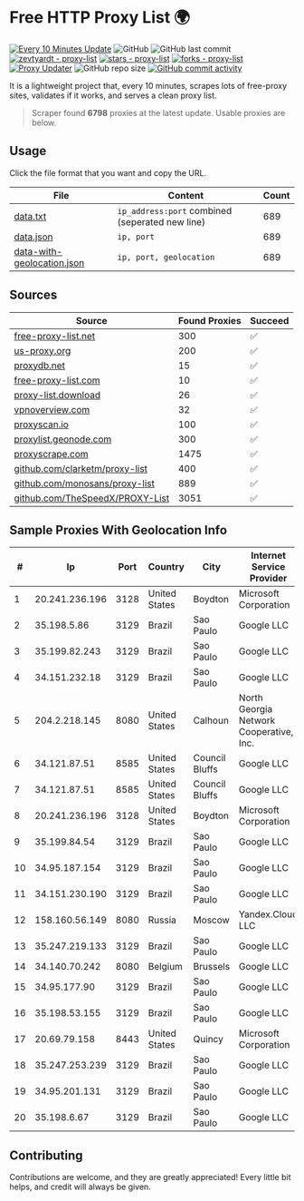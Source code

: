
# Free HTTP Proxy List 🌍

[![Every 10 Minutes Update](https://github.com/mertguvencli/http-proxy-list/actions/workflows/main.yml/badge.svg?branch=main)](https://github.com/mertguvencli/http-proxy-list/actions/workflows/main.yml)
![GitHub](https://img.shields.io/github/license/mertguvencli/http-proxy-list)
![GitHub last commit](https://img.shields.io/github/last-commit/mertguvencli/http-proxy-list)
[![zevtyardt - proxy-list](https://img.shields.io/static/v1?label=zevtyardt&message=proxy-list&color=blue&logo=github)](https://github.com/zevtyardt/proxy-list "Go to GitHub repo")
[![stars - proxy-list](https://img.shields.io/github/stars/zevtyardt/proxy-list?style=social)](https://github.com/zevtyardt/proxy-list)
[![forks - proxy-list](https://img.shields.io/github/forks/zevtyardt/proxy-list?style=social)](https://github.com/zevtyardt/proxy-list)
[![Proxy Updater](https://github.com/zevtyardt/proxy-list/workflows/Proxy%20Updater/badge.svg)](https://github.com/zevtyardt/proxy-list/actions?query=workflow:"Proxy+Updater")
![GitHub repo size](https://img.shields.io/github/repo-size/zevtyardt/proxy-list)
[![GitHub commit activity](https://img.shields.io/github/commit-activity/m/zevtyardt/proxy-list?logo=commits)](https://github.com/zevtyardt/proxy-list/commits/main)

It is a lightweight project that, every 10 minutes, scrapes lots of free-proxy sites, validates if it works, and serves a clean proxy list.

> Scraper found **6798** proxies at the latest update. Usable proxies are below.

## Usage

Click the file format that you want and copy the URL.

|File|Content|Count|
|----|-------|-----|
|[data.txt](https://raw.githubusercontent.com/mertguvencli/http-proxy-list/main/proxy-list/data.txt)|`ip_address:port` combined (seperated new line)|689|
|[data.json](https://raw.githubusercontent.com/mertguvencli/http-proxy-list/main/proxy-list/data.json)|`ip, port`|689|
|[data-with-geolocation.json](https://raw.githubusercontent.com/mertguvencli/http-proxy-list/main/proxy-list/data-with-geolocation.json)|`ip, port, geolocation`|689|

## Sources

|Source|Found Proxies|Succeed|
|------|-------------|-------|
|[free-proxy-list.net](https://free-proxy-list.net)|300|✅|
|[us-proxy.org](https://www.us-proxy.org)|200|✅|
|[proxydb.net](http://proxydb.net)|15|✅|
|[free-proxy-list.com](https://free-proxy-list.com/?page=&port=&type%5B%5D=http&type%5B%5D=https&up_time=0&search=Search)|10|✅|
|[proxy-list.download](https://www.proxy-list.download/HTTP)|26|✅|
|[vpnoverview.com](https://vpnoverview.com/privacy/anonymous-browsing/free-proxy-servers)|32|✅|
|[proxyscan.io](https://www.proxyscan.io)|100|✅|
|[proxylist.geonode.com](https://proxylist.geonode.com/api/proxy-list?limit=300&page=1&sort_by=lastChecked&sort_type=desc&protocols=http,https)|300|✅|
|[proxyscrape.com](https://api.proxyscrape.com/v2/?request=displayproxies&protocol=http&timeout=10000&country=all&ssl=all&anonymity=all)|1475|✅|
|[github.com/clarketm/proxy-list](https://raw.githubusercontent.com/clarketm/proxy-list/master/proxy-list-raw.txt)|400|✅|
|[github.com/monosans/proxy-list](https://raw.githubusercontent.com/monosans/proxy-list/main/proxies/http.txt)|889|✅|
|[github.com/TheSpeedX/PROXY-List](https://raw.githubusercontent.com/TheSpeedX/PROXY-List/master/http.txt)|3051|✅|


## Sample Proxies With Geolocation Info

|#|Ip|Port|Country|City|Internet Service Provider|
|-|--|----|-------|----|-------------------------|
|1|20.241.236.196|3128|United States|Boydton|Microsoft Corporation|
|2|35.198.5.86|3129|Brazil|Sao Paulo|Google LLC|
|3|35.199.82.243|3129|Brazil|Sao Paulo|Google LLC|
|4|34.151.232.18|3129|Brazil|Sao Paulo|Google LLC|
|5|204.2.218.145|8080|United States|Calhoun|North Georgia Network Cooperative, Inc.|
|6|34.121.87.51|8585|United States|Council Bluffs|Google LLC|
|7|34.121.87.51|8585|United States|Council Bluffs|Google LLC|
|8|20.241.236.196|3128|United States|Boydton|Microsoft Corporation|
|9|35.199.84.54|3129|Brazil|Sao Paulo|Google LLC|
|10|34.95.187.154|3129|Brazil|Sao Paulo|Google LLC|
|11|34.151.230.190|3129|Brazil|Sao Paulo|Google LLC|
|12|158.160.56.149|8080|Russia|Moscow|Yandex.Cloud LLC|
|13|35.247.219.133|3129|Brazil|Sao Paulo|Google LLC|
|14|34.140.70.242|8080|Belgium|Brussels|Google LLC|
|15|34.95.177.90|3129|Brazil|Sao Paulo|Google LLC|
|16|35.198.53.155|3129|Brazil|Sao Paulo|Google LLC|
|17|20.69.79.158|8443|United States|Quincy|Microsoft Corporation|
|18|35.247.253.239|3129|Brazil|Sao Paulo|Google LLC|
|19|34.95.201.131|3129|Brazil|Sao Paulo|Google LLC|
|20|35.198.6.67|3129|Brazil|Sao Paulo|Google LLC|



## Contributing

Contributions are welcome, and they are greatly appreciated! Every
little bit helps, and credit will always be given.

